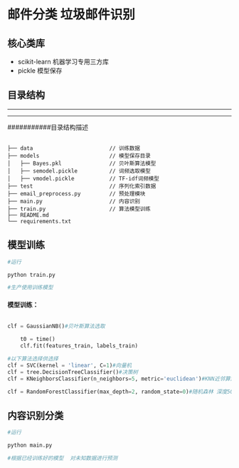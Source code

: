 # 邮件分类 垃圾邮件识别

## 核心类库
* scikit-learn 机器学习专用三方库
* pickle 模型保存

## 目录结构
---
---

###########目录结构描述
````

├── data                        // 训练数据
├── models                      // 模型保存目录
│   ├── Bayes.pkl               // 贝叶斯算法模型
│   ├── semodel.pickle          // 词频选取模型
│   ├── vmodel.pickle           // TF-idf词频模型
├── test                        // 序列化索引数据
├── email_preprocess.py         // 预处理模块 
├── main.py                     // 内容识别
├── train.py                    // 算法模型训练
├── README.md                    
└── requirements.txt      

````


## 模型训练

````python
#运行

python train.py

#生产使用训练模型
````
#### 模型训练：

````python

clf = GaussianNB()#贝叶斯算法选取

    t0 = time()
    clf.fit(features_train, labels_train)

#以下算法选择供选择
clf = SVC(kernel = 'linear', C=1)#向量机
clf = tree.DecisionTreeClassifier()#决策树
clf = KNeighborsClassifier(n_neighbors=5, metric='euclidean')#KNN近邻算法

clf = RandomForestClassifier(max_depth=2, random_state=0)#随机森林 深度50左右 识别率最好


````

## 内容识别分类
````python
#运行

python main.py

#根据已经训练好的模型  对未知数据进行预测
````
